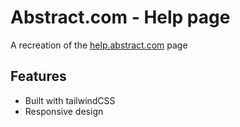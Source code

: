 
# Abstract.com - Help page

A recreation of the [help.abstract.com](https://help.abstract.com/hc/en-us) page


## Features

- Built with tailwindCSS
- Responsive design

